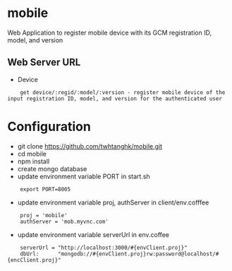 mobile
======

Web Application to register mobile device with its GCM registration ID, model, and version

Web Server URL 
---------------------------------------------------------
*   Device

```
    get device/:regid/:model/:version - register mobile device of the input registration ID, model, and version for the authenticated user
```

Configuration
=============

*   git clone https://github.com/twhtanghk/mobile.git
*   cd mobile
*   npm install
*	create mongo database
*	update environment variable PORT in start.sh
    
```
    export PORT=8005
```

*   update environment variable proj, authServer in client/env.cofffee

```
    proj = 'mobile'
	authServer = 'mob.myvnc.com'
```

*	update environment variable serverUrl in env.coffee

```
	serverUrl =	"http://localhost:3000/#{envClient.proj}"
	dbUrl:		"mongodb://#{envClient.proj}rw:password@localhost/#{encClient.proj}"
```